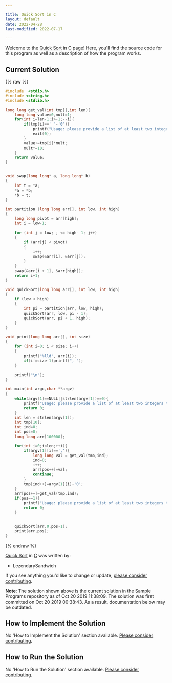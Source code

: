 ```yaml
---

title: Quick Sort in C
layout: default
date: 2022-04-28
last-modified: 2022-07-17

---
```


Welcome to the [Quick Sort](https://sampleprograms.io/projects/quick-sort) in [C](https://sampleprograms.io/languages/c) page! Here, you'll find the source code for this program as well as a description of how the program works.

## Current Solution

{% raw %}

```c
#include  <stdio.h>
#include <string.h>
#include <stdlib.h>

long long get_val(int tmp[],int len){
    long long value=0,mult=1;
    for(int i=len-1;i>-1;--i){
        if(tmp[i]==' '-'0'){
            printf("Usage: please provide a list of at least two integers to sort in the format \"1, 2, 3, 4, 5\"\n");
            exit(0);
        }
        value+=tmp[i]*mult;
        mult*=10;
    }
    return value;
}


void swap(long long* a, long long* b) 
{ 
    int t = *a; 
    *a = *b; 
    *b = t; 
} 

int partition (long long arr[], int low, int high) 
{ 
    long long pivot = arr[high];    
    int i = low-1;

    for (int j = low; j <= high- 1; j++) 
    { 
        if (arr[j] < pivot) 
        { 
            i++;
            swap(&arr[i], &arr[j]); 
        } 
    } 
    swap(&arr[i + 1], &arr[high]); 
    return i+1; 
} 

void quickSort(long long arr[], int low, int high) 
{ 
    if (low < high) 
    { 
        int pi = partition(arr, low, high); 
        quickSort(arr, low, pi - 1); 
        quickSort(arr, pi + 1, high); 
    } 
} 

void print(long long arr[], int size) 
{ 
    for (int i=0; i < size; i++) 
    {
        printf("%lld", arr[i]); 
        if(i!=size-1)printf(", ");
    }
        
    printf("\n"); 
} 

int main(int argc,char **argv)
{
    while(argv[1]==NULL||strlen(argv[1])==0){
        printf("Usage: please provide a list of at least two integers to sort in the format \"1, 2, 3, 4, 5\"\n");
        return 0;
    }
    int len = strlen(argv[1]);
    int tmp[10];
    int ind=0;
    int pos=0;
    long long arr[100000];

    for(int i=0;i<len;++i){
        if(argv[1][i]==','){
            long long val = get_val(tmp,ind);
            ind=0;
            i++;
            arr[pos++]=val;
            continue;
        }
        tmp[ind++]=argv[1][i]-'0';
    }
    arr[pos++]=get_val(tmp,ind);
    if(pos==1){
        printf("Usage: please provide a list of at least two integers to sort in the format \"1, 2, 3, 4, 5\"\n");
        return 0;
    }


    quickSort(arr,0,pos-1);
    print(arr,pos);
}
```

{% endraw %}

[Quick Sort](https://sampleprograms.io/projects/quick-sort) in [C](https://sampleprograms.io/languages/c) was written by:

- LezendarySandwich

If you see anything you'd like to change or update, [please consider contributing](https://github.com/TheRenegadeCoder/sample-programs).

**Note**: The solution shown above is the current solution in the Sample Programs repository as of Oct 20 2019 11:38:09. The solution was first committed on Oct 20 2019 00:38:43. As a result, documentation below may be outdated.

## How to Implement the Solution

No 'How to Implement the Solution' section available. [Please consider contributing](https://github.com/TheRenegadeCoder/sample-programs-website).

## How to Run the Solution

No 'How to Run the Solution' section available. [Please consider contributing](https://github.com/TheRenegadeCoder/sample-programs-website).